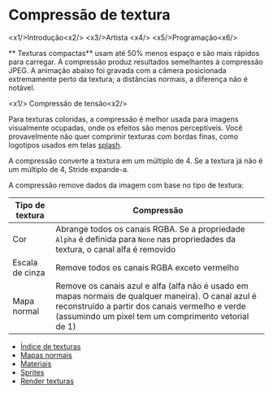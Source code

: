 # Compressão de textura

<x1\/>Introdução<x2\/>
<x3\/>Artista <x4\/>
<x5\/>Programação<x6\/>

** Texturas compactas** usam até 50% menos espaço e são mais rápidos para carregar. A compressão produz resultados semelhantes à compressão JPEG. A animação abaixo foi gravada com a câmera posicionada extremamente perto da textura; a distâncias normais, a diferença não é notável.

<x1\/> Compressão de tensão<x2\/>

Para texturas coloridas, a compressão é melhor usada para imagens visualmente ocupadas, onde os efeitos são menos perceptíveis. Você provavelmente não quer comprimir texturas com bordas finas, como logotipos usados em telas [splash](../../game-studio/splash-screen.md).

A compressão converte a textura em um múltiplo de 4. Se a textura já não é um múltiplo de 4, Stride expande-a.

A compressão remove dados da imagem com base no tipo de textura:

| Tipo de textura | Compressão |
|--------------|----------
| Cor | Abrange todos os canais RGBA. Se a propriedade `Alpha` é definida para `None` nas propriedades da textura, o canal alfa é removido |
| Escala de cinza | Remove todos os canais RGBA exceto vermelho |
| Mapa normal | Remove os canais azul e alfa (alfa não é usado em mapas normais de qualquer maneira). O canal azul é reconstruído a partir dos canais vermelho e verde (assumindo um pixel tem um comprimento vetorial de 1) |

* [Índice de texturas](index.md)
* [Mapas normais](normal-maps.md)
* [Materiais](../materials/index.md)
* [Sprites](../../sprites/index.md)
* [Render texturas](../graphics-compositor/render-textures.md)
